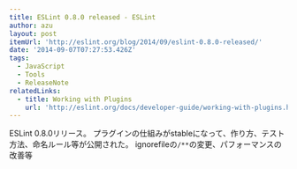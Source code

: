 ```yaml
---
title: ESLint 0.8.0 released - ESLint
author: azu
layout: post
itemUrl: 'http://eslint.org/blog/2014/09/eslint-0.8.0-released/'
date: '2014-09-07T07:27:53.426Z'
tags:
  - JavaScript
  - Tools
  - ReleaseNote
relatedLinks:
  - title: Working with Plugins
    url: 'http://eslint.org/docs/developer-guide/working-with-plugins.html'
---
```

ESLint 0.8.0リリース。
プラグインの仕組みがstableになって、作り方、テスト方法、命名ルール等が公開された。
ignorefileの`/**`の変更、パフォーマンスの改善等
